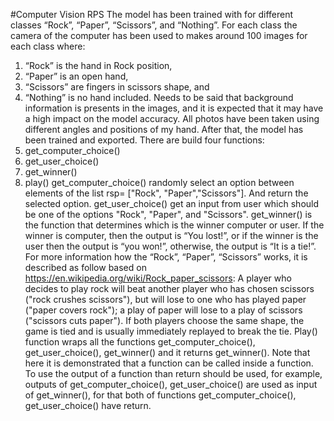 #Computer Vision RPS
The model has been trained with for different classes “Rock”, “Paper”, “Scissors”, and “Nothing”. 
For each class the camera of the computer has been used to makes around 100 images for each class where:
1.	 “Rock” is the hand in Rock position, 
2.	“Paper” is an open hand, 
3.	“Scissors” are fingers in scissors shape, and 
4.	“Nothing” is no hand included.
Needs to be said that background information is presents in the images, and it is expected that it may have a high impact on the model accuracy.
All photos have been taken using different angles and positions of my hand. 
After that, the model has been trained and exported.
There are build four functions:
1.	get_computer_choice()
2.	get_user_choice()
3.	get_winner()
4.	play()
get_computer_choice() randomly select an option between elements of the list rsp= ["Rock", "Paper","Scissors"]. And return the selected option.
get_user_choice() get an input from user which should be one of the options "Rock", "Paper", and "Scissors".
get_winner() is the function that determines which is the winner computer or user. If the winner is computer, then the output is “You lost!”, or if the winner is the user then the output is “you won!”, otherwise, the output is “It is a tie!”.
For more information how the “Rock”, “Paper”, “Scissors” works, it is described as follow based on https://en.wikipedia.org/wiki/Rock_paper_scissors:
 A player who decides to play rock will beat another player who has chosen scissors ("rock crushes scissors"), but will lose to one who has played paper ("paper covers rock"); a play of paper will lose to a play of scissors ("scissors cuts paper"). If both players choose the same shape, the game is tied and is usually immediately replayed to break the tie.
Play() function wraps all the functions get_computer_choice(), get_user_choice(), get_winner() and it returns get_winner(). Note that here it is demonstrated that a function can be called inside a function. To use the output of a function than return should be used, for example, outputs of get_computer_choice(), get_user_choice() are used as input of get_winner(), for that both of functions get_computer_choice(), get_user_choice() have return.


